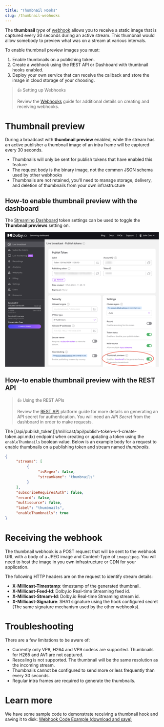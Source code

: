 ```yaml
---
title: "Thumbnail Hooks"
slug: /thumbnail-webhooks
---
```

The **thumbnail** _type_ of [webhook](/millicast/webhooks/index.md) allows you to receive a static image that is captured every 30 seconds during an active stream. This thumbnail would allow somebody to preview what was on a stream at various intervals.

To enable thumbnail preview images you must:

1. Enable thumbnails on a publishing token.
2. Create a webhook using the REST API or Dashboard with thumbnail hooks enabled.
3. Deploy your own service that can receive the callback and store the image in cloud storage of your choosing.

> 👍 Setting up Webhooks
> 
> Review the [Webhooks](/millicast/webhooks/index.md) guide for additional details on creating and receiving webhooks.

# Thumbnail preview

During a broadcast with **thumbnail preview** enabled, while the stream has an active publisher a thumbnail image of an intra frame will be captured every 30 seconds.

- Thumbnails will only be sent for publish tokens that have enabled this feature
- The request body is the binary image, not the common JSON schema used by other webhooks
- Thumbnails are not retained, you'll need to manage storage, delivery, and deletion of thumbnails from your own infrastructure

## How-to enable thumbnail preview with the dashboard

The [Streaming Dashboard](/millicast/streaming-dashboard/index.md) token settings can be used to toggle the **Thumbnail previews** setting on.


![](../assets/img/dashboard-publish-thumbnail-setting.png)



## How-to enable thumbnail preview with the REST API

> 👍 Using the REST APIs
> 
> Review the [REST API](/millicast/getting-started/using-rest-apis.md) platform guide for more details on generating an API secret for authentication. You will need an _API Secret_ from the dashboard in order to make requests.

The [/api/publish_token]](/millicast/api/publish-token-v-1-create-token.api.mdx) endpoint when creating or updating a token using the `enableThumbnails` boolean value. Below is an example body for a request to enable thumbnails on a publishing token and stream named _thumbnails_.

```json
{
     "streams": [
          {
               "isRegex": false,
               "streamName": "thumbnails"
          }
     ],
     "subscribeRequiresAuth": false,
     "record": false,
     "multisource": false,
     "label": "thumbnails",
     "enableThumbnails": true
}
```

# Receiving the webhook

The thumbnail webhook is a POST request that will be sent to the webhook URL with a body of a JPEG image and Content-Type of `image/jpeg`. You will need to host the image in you own infrastructure or CDN for your application.

The following HTTP headers are on the request to identify stream details:

- **X-Millicast-Timestamp**: timestamp of the generated thumbnail.
- **X-Millicast-Feed-Id**: Dolby.io Real-time Streaming feed id.
- **X-Millicast-Stream-Id**: Dolby.io Real-time Streaming stream id.
- **X-Millicast-Signature**: SHA1 signature using the hook configured secret (The same signature mechanism used by the other webhooks).

# Troubleshooting

There are a few limitations to be aware of:

- Currently only VP8, H264 and VP9 codecs are supported. Thumbnails for H265 and AV1 are not captured.
- Rescaling is not supported. The thumbnail will be the same resolution as the incoming stream.
- Thumbnails cannot be configured to send more or less frequently than every 30 seconds.
- Regular intra frames are required to generate the thumbnails.

# Learn more

We have some sample code to demonstrate receiving a thumbnail hook and saving it to disk: [Webhook Code Example (download and save)](https://github.com/millicast/samples-millicast-webhooks)
